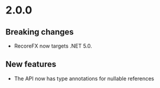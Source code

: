# 2.0.0

## Breaking changes

- RecoreFX now targets .NET 5.0.


## New features

- The API now has type annotations for nullable references